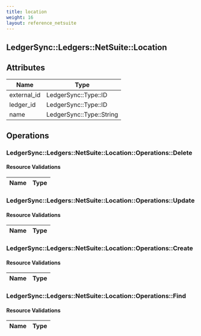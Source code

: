 ```yaml
---
title: location
weight: 16
layout: reference_netsuite
---
```


## LedgerSync::Ledgers::NetSuite::Location

## Attributes

| Name | Type |
| ---- | ---- |
| external_id | LedgerSync::Type::ID |
| ledger_id | LedgerSync::Type::ID |
| name | LedgerSync::Type::String |


## Operations

### LedgerSync::Ledgers::NetSuite::Location::Operations::Delete

#### Resource Validations

| Name | Type |
| ---- | ---- |
### LedgerSync::Ledgers::NetSuite::Location::Operations::Update

#### Resource Validations

| Name | Type |
| ---- | ---- |
### LedgerSync::Ledgers::NetSuite::Location::Operations::Create

#### Resource Validations

| Name | Type |
| ---- | ---- |
### LedgerSync::Ledgers::NetSuite::Location::Operations::Find

#### Resource Validations

| Name | Type |
| ---- | ---- |
